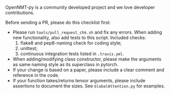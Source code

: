 OpenNMT-py is a community developed project and we love developer contributions.

Before sending a PR, please do this checklist first:

- Please run `tools/pull_request_chk.sh` and fix any errors. When adding new functionality, also add tests to this script. Included checks:
    1. flake8 and pep8-naming check for coding style;
    2. unittest;
    3. continuous integration tests listed in `.travis.yml`.
- When adding/modifying class constructor, please make the arguments as same naming style as its superclass in pytorch.
- If your change is based on a paper, please include a clear comment and reference in the code.
- If your function takes/returns tensor arguments, please include assertions to document the sizes. See `GlobalAttention.py` for examples.
